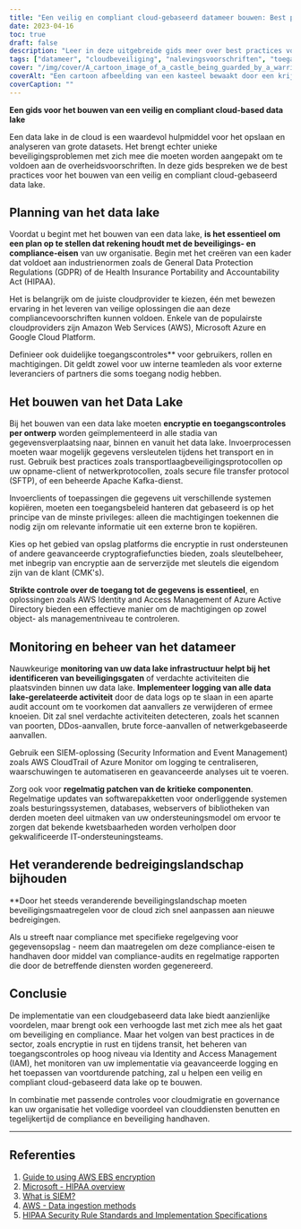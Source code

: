 ```yaml
---
title: "Een veilig en compliant cloud-gebaseerd datameer bouwen: Best practices voor het beschermen van opgeslagen gegevens"
date: 2023-04-16
toc: true
draft: false
description: "Leer in deze uitgebreide gids meer over best practices voor beveiliging en compliance bij het plannen, bouwen en beheren van cloud-gebaseerde datameren."
tags: ["datameer", "cloudbeveiliging", "nalevingsvoorschriften", "toegangscontroles", "encryptie", "AWS", "Azuur", "HIPAA", "GDPR", "controle", "het patchen van", "cyberbeveiliging", "SIEM-oplossing", "IT-ondersteuningsteams", "dreigingslandschap", "cloud migratie", "cloudbeheer"]
cover: "/img/cover/A_cartoon_image_of_a_castle_being_guarded_by_a_warrior.png"
coverAlt: "Een cartoon afbeelding van een kasteel bewaakt door een krijger ridder, symboliseert het concept van sterke bescherming voor veilige en compliant cloud-gebaseerde opslag"
coverCaption: ""
---
```


**Een gids voor het bouwen van een veilig en compliant cloud-based data lake**

Een data lake in de cloud is een waardevol hulpmiddel voor het opslaan en analyseren van grote datasets. Het brengt echter unieke beveiligingsproblemen met zich mee die moeten worden aangepakt om te voldoen aan de overheidsvoorschriften. In deze gids bespreken we de best practices voor het bouwen van een veilig en compliant cloud-gebaseerd data lake.

## Planning van het data lake

Voordat u begint met het bouwen van een data lake, **is het essentieel om een plan op te stellen dat rekening houdt met de beveiligings- en compliance-eisen** van uw organisatie. Begin met het creëren van een kader dat voldoet aan industrienormen zoals de General Data Protection Regulations (GDPR) of de Health Insurance Portability and Accountability Act (HIPAA).

Het is belangrijk om de juiste cloudprovider te kiezen, één met bewezen ervaring in het leveren van veilige oplossingen die aan deze compliancevoorschriften kunnen voldoen. Enkele van de populairste cloudproviders zijn Amazon Web Services (AWS), Microsoft Azure en Google Cloud Platform.

Definieer ook duidelijke toegangscontroles** voor gebruikers, rollen en machtigingen. Dit geldt zowel voor uw interne teamleden als voor externe leveranciers of partners die soms toegang nodig hebben.

## Het bouwen van het Data Lake

Bij het bouwen van een data lake moeten **encryptie en toegangscontroles per ontwerp** worden geïmplementeerd in alle stadia van gegevensverplaatsing naar, binnen en vanuit het data lake. Invoerprocessen moeten waar mogelijk gegevens versleutelen tijdens het transport en in rust. Gebruik best practices zoals transportlaagbeveiligingsprotocollen op uw opname-client of netwerkprotocollen, zoals secure file transfer protocol (SFTP), of een beheerde Apache Kafka-dienst.

Invoerclients of toepassingen die gegevens uit verschillende systemen kopiëren, moeten een toegangsbeleid hanteren dat gebaseerd is op het principe van de minste privileges: alleen die machtigingen toekennen die nodig zijn om relevante informatie uit een externe bron te kopiëren.

Kies op het gebied van opslag platforms die encryptie in rust ondersteunen of andere geavanceerde cryptografiefuncties bieden, zoals sleutelbeheer, met inbegrip van encryptie aan de serverzijde met sleutels die eigendom zijn van de klant (CMK's).

**Strikte controle over de toegang tot de gegevens is essentieel**, en oplossingen zoals AWS Identity and Access Management of Azure Active Directory bieden een effectieve manier om de machtigingen op zowel object- als managementniveau te controleren.

## Monitoring en beheer van het datameer

Nauwkeurige **monitoring van uw data lake infrastructuur helpt bij het identificeren van beveiligingsgaten** of verdachte activiteiten die plaatsvinden binnen uw data lake. **Implementeer logging van alle data lake-gerelateerde activiteit** door de data logs op te slaan in een aparte audit account om te voorkomen dat aanvallers ze verwijderen of ermee knoeien. Dit zal snel verdachte activiteiten detecteren, zoals het scannen van poorten, DDos-aanvallen, brute force-aanvallen of netwerkgebaseerde aanvallen.

Gebruik een SIEM-oplossing (Security Information and Event Management) zoals AWS CloudTrail of Azure Monitor om logging te centraliseren, waarschuwingen te automatiseren en geavanceerde analyses uit te voeren.

Zorg ook voor **regelmatig patchen van de kritieke componenten**. Regelmatige updates van softwarepakketten voor onderliggende systemen zoals besturingssystemen, databases, webservers of bibliotheken van derden moeten deel uitmaken van uw ondersteuningsmodel om ervoor te zorgen dat bekende kwetsbaarheden worden verholpen door gekwalificeerde IT-ondersteuningsteams.

## Het veranderende bedreigingslandschap bijhouden

**Door het steeds veranderende beveiligingslandschap moeten beveiligingsmaatregelen voor de cloud zich snel aanpassen aan nieuwe bedreigingen.

Als u streeft naar compliance met specifieke regelgeving voor gegevensopslag - neem dan maatregelen om deze compliance-eisen te handhaven door middel van compliance-audits en regelmatige rapporten die door de betreffende diensten worden gegenereerd.

## Conclusie

De implementatie van een cloudgebaseerd data lake biedt aanzienlijke voordelen, maar brengt ook een verhoogde last met zich mee als het gaat om beveiliging en compliance. Maar het volgen van best practices in de sector, zoals encryptie in rust en tijdens transit, het beheren van toegangscontroles op hoog niveau via Identity and Access Management (IAM), het monitoren van uw implementatie via geavanceerde logging en het toepassen van voortdurende patching, zal u helpen een veilig en compliant cloud-gebaseerd data lake op te bouwen.

In combinatie met passende controles voor cloudmigratie en governance kan uw organisatie het volledige voordeel van clouddiensten benutten en tegelijkertijd de compliance en beveiliging handhaven.

_______

## Referenties

1. [Guide to using AWS EBS encryption](https://docs.aws.amazon.com/AWSEC2/latest/UserGuide/AMIEncryption.html)
2. [Microsoft - HIPAA overview](https://learn.microsoft.com/en-us/azure/compliance/offerings/offering-hipaa-us)
3. [What is SIEM?](https://www.varonis.com/blog/what-is-siem)
4. [AWS - Data ingestion methods](https://docs.aws.amazon.com/whitepapers/latest/building-data-lakes/data-ingestion-methods.html)
5. [HIPAA Security Rule Standards and Implementation Specifications](https://www.hhs.gov/hipaa/for-professionals/security/laws-regulations/index.html)